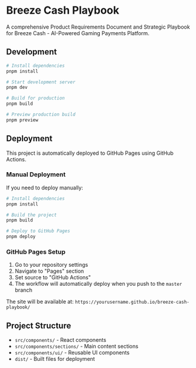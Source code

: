 # Breeze Cash Playbook

A comprehensive Product Requirements Document and Strategic Playbook for Breeze Cash - AI-Powered Gaming Payments Platform.

## Development

```bash
# Install dependencies
pnpm install

# Start development server
pnpm dev

# Build for production
pnpm build

# Preview production build
pnpm preview
```

## Deployment

This project is automatically deployed to GitHub Pages using GitHub Actions.

### Manual Deployment

If you need to deploy manually:

```bash
# Install dependencies
pnpm install

# Build the project
pnpm build

# Deploy to GitHub Pages
pnpm deploy
```

### GitHub Pages Setup

1. Go to your repository settings
2. Navigate to "Pages" section
3. Set source to "GitHub Actions"
4. The workflow will automatically deploy when you push to the `master` branch

The site will be available at: `https://yourusername.github.io/breeze-cash-playbook/`

## Project Structure

- `src/components/` - React components
- `src/components/sections/` - Main content sections
- `src/components/ui/` - Reusable UI components
- `dist/` - Built files for deployment
